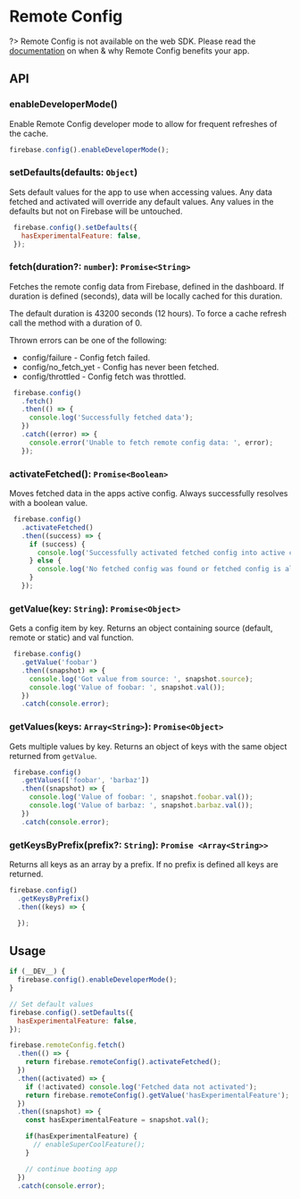 # Remote Config

?> Remote Config is not available on the web SDK. Please read the [documentation](https://firebase.google.com/docs/remote-config) on when & why Remote Config benefits your app.

## API

### enableDeveloperMode()

Enable Remote Config developer mode to allow for frequent refreshes of the cache.

```js
firebase.config().enableDeveloperMode();
```

### setDefaults(defaults: `Object`)

Sets default values for the app to use when accessing values. Any data fetched and activated will override any default values.
Any values in the defaults but not on Firebase will be untouched.

```js
 firebase.config().setDefaults({
   hasExperimentalFeature: false,
 });
```

### fetch(duration?: `number`): `Promise<String>`

Fetches the remote config data from Firebase, defined in the dashboard.
If duration is defined (seconds), data will be locally cached for this duration.

The default duration is 43200 seconds (12 hours). To force a cache refresh call the method with a duration of 0.

Thrown errors can be one of the following:
* config/failure - Config fetch failed.
* config/no_fetch_yet - Config has never been fetched.
* config/throttled - Config fetch was throttled.

```js
 firebase.config()
   .fetch()
   .then(() => {
     console.log('Successfully fetched data');
   })
   .catch((error) => {
     console.error('Unable to fetch remote config data: ', error);
   });
```

### activateFetched(): `Promise<Boolean>`

Moves fetched data in the apps active config. Always successfully resolves with a boolean value.

```js
 firebase.config()
   .activateFetched()
   .then((success) => {
     if (success) {
       console.log('Successfully activated fetched config into active config');
     } else {
       console.log('No fetched config was found or fetched config is already active');
     }
   });
```

### getValue(key: `String`): `Promise<Object>`

Gets a config item by key. Returns an object containing source (default, remote or static) and val function.

```js
 firebase.config()
   .getValue('foobar')
   .then((snapshot) => {
     console.log('Got value from source: ', snapshot.source);
     console.log('Value of foobar: ', snapshot.val());
   })
   .catch(console.error);
```

### getValues(keys: `Array<String>`): `Promise<Object>`

Gets multiple values by key. Returns an object of keys with the same object returned from `getValue`.

```js
 firebase.config()
   .getValues(['foobar', 'barbaz'])
   .then((snapshot) => {
     console.log('Value of foobar: ', snapshot.foobar.val());
     console.log('Value of barbaz: ', snapshot.barbaz.val());
   })
   .catch(console.error);
```

### getKeysByPrefix(prefix?: `String`): `Promise <Array<String>>`

Returns all keys as an array by a prefix. If no prefix is defined all keys are returned.

```js
firebase.config()
  .getKeysByPrefix()
  .then((keys) => {

  });
```

## Usage

```js
if (__DEV__) {
  firebase.config().enableDeveloperMode();
}

// Set default values
firebase.config().setDefaults({
  hasExperimentalFeature: false,
});

firebase.remoteConfig.fetch()
  .then(() => {
    return firebase.remoteConfig().activateFetched();
  })
  .then((activated) => {
    if (!activated) console.log('Fetched data not activated');
    return firebase.remoteConfig().getValue('hasExperimentalFeature');
  })
  .then((snapshot) => {
    const hasExperimentalFeature = snapshot.val();

    if(hasExperimentalFeature) {
      // enableSuperCoolFeature();
    }

    // continue booting app
  })
  .catch(console.error);
```
